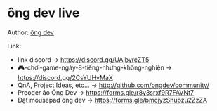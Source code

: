 # ông dev live

Author: [ông dev](202109112225.md)

Link:

- link discord → https://discord.gg/UAjbyrcZT5
- 🎮-chơi-game-ngày-8-tiếng-nhưng-không-nghiện → https://discord.gg/2CsYUHvMaX
- QnA, Project Ideas, etc... → http://github.com/ongdev/community/
- Preoder áo Ông Dev → https://forms.gle/r8y3srxf9R7FAVNt7
- Đặt mousepad ông dev → https://forms.gle/bmcjyzShubzu2ZzZA
